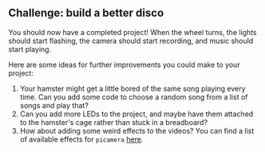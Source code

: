 ## Challenge: build a better disco

You should now have a completed project! When the wheel turns, the lights should start flashing, the camera should start recording, and music should start playing.

Here are some ideas for further improvements you could make to your project:

1. Your hamster might get a little bored of the same song playing every time. Can you add some code to choose a random song from a list of songs and play that?
1. Can you add more LEDs to the project, and maybe have them attached to the hamster's cage rather than stuck in a breadboard?
1. How about adding some weird effects to the videos? You can find a list of available effects for `picamera` [here](https://picamera.readthedocs.io).

